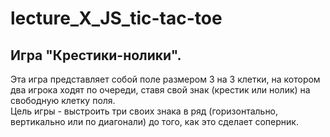 # lecture_X_JS_tic-tac-toe  
## Игра "Крестики-нолики".   
Эта игра представляет собой поле размером 3 на 3 клетки, на котором два игрока ходят по очереди, ставя свой знак (крестик или нолик) на свободную клетку поля.   
Цель игры - выстроить три своих знака в ряд (горизонтально, вертикально или по диагонали) до того, как это сделает соперник.  
